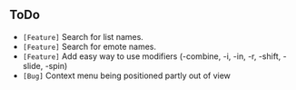## ToDo

* `[Feature]` Search for list names.
* `[Feature]` Search for emote names.
* `[Feature]` Add easy way to use modifiers (-combine, -i, -in, -r, -shift, -slide, -spin)
* `[Bug]` Context menu being positioned partly out of view

